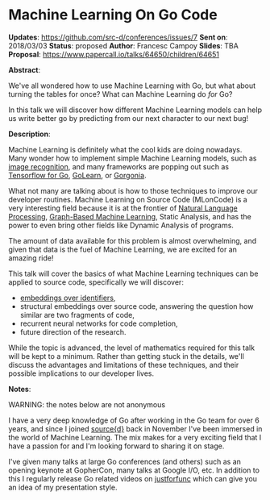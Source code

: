 # Machine Learning On Go Code

**Updates**:  https://github.com/src-d/conferences/issues/7
**Sent on**:  2018/03/03
**Status**:   proposed
**Author**:   Francesc Campoy
**Slides**:   TBA
**Proposal**: https://www.papercall.io/talks/64650/children/64651

**Abstract**:

We've all wondered how to use Machine Learning with Go, but what about turning the tables for once? What can Machine Learning do *for* Go?

In this talk we will discover how different Machine Learning models can help us write better go by predicting from our next character to our next bug!

**Description**:

Machine Learning is definitely what the cool kids are doing nowadays. Many wonder how to implement simple Machine Learning models, such as [image recognition](https://outcrawl.com/image-recognition-api-go-tensorflow/), and many frameworks are popping out such as [Tensorflow for Go](https://godoc.org/github.com/tensorflow/tensorflow/tensorflow/go), [GoLearn](https://github.com/sjwhitworth/golearn), or [Gorgonia](https://github.com/gorgonia/gorgonia).

What not many are talking about is how to those techniques to improve our developer routines. Machine Learning on Source Code (MLonCode) is a very interesting field because it is at the frontier of [Natural Language Processing](https://en.wikipedia.org/wiki/Natural-language_processing), [Graph-Based Machine Learning](https://research.googleblog.com/2016/10/graph-powered-machine-learning-at-google.html), Static Analysis, and has the power to even bring other fields like Dynamic Analysis of programs.

The amount of data available for this problem is almost overwhelming, and given that data is the fuel of Machine Learning, we are excited for an amazing ride!

This talk will cover the basics of what Machine Learning techniques can be applied to source code, specifically we will discover:

- [embeddings over identifiers](https://blog.sourced.tech/post/id2vec/),
- structural embeddings over source code, answering the question how similar are two fragments of code,
- recurrent neural networks for code completion,
- future direction of the research.

While the topic is advanced, the level of mathematics required for this talk will be kept to a minimum.
Rather than getting stuck in the details, we'll discuss the advantages and limitations of these techniques, and their possible implications to our developer lives.

**Notes**:

WARNING: the notes below are not anonymous

I have a very deep knowledge of Go after working in the Go team for over 6 years, and since I joined [source{d}](https://sourced.tech) back in November I've been immersed in the world of Machine Learning.
The mix makes for a very exciting field that I have a passion for and I'm looking forward to sharing it on stage.

I've given many talks at large Go conferences (and others) such as an opening keynote at GopherCon, many talks at Google I/O, etc.
In addition to this I regularly release Go related videos on [justforfunc](http://justforfunc.com) which can give you an idea of my presentation style.
